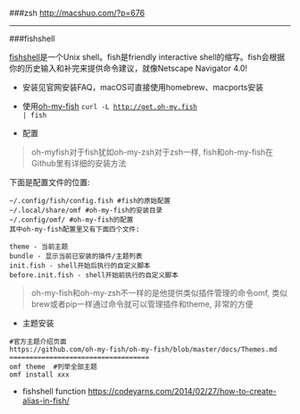 ###zsh
http://macshuo.com/?p=676

<hr>

###fishshell

<a href="https://fishshell.com" target="_blank">fishshell</a>是一个Unix shell。fish是friendly interactive shell的缩写。fish会根据你的历史输入和补完来提供命令建议，就像Netscape Navigator 4.0!

* 安装见官网安装FAQ，macOS可直接使用homebrew、macports安装
 
* 使用<a href="https://github.com/oh-my-fish/oh-my-fish" target="_blank">oh-my-fish</a>
   <code>curl -L http://get.oh-my.fish | fish</code>

* 配置

> oh-myfish对于fish犹如oh-my-zsh对于zsh一样, fish和oh-my-fish在Github里有详细的安装方法

下面是配置文件的位置:
<pre><code>~/.config/fish/config.fish #fish的原始配置
~/.local/share/omf #oh-my-fish的安装目录
~/.config/omf/ #oh-my-fish的配置
其中oh-my-fish配置里又有下面四个文件:

theme - 当前主题
bundle - 显示当前已安装的插件/主题列表
init.fish - shell开始后执行的自定义脚本
before.init.fish - shell开始前执行的自定义脚本
</code></pre>
>oh-my-fish和oh-my-zsh不一样的是他提供类似插件管理的命令omf, 类似brew或者pip一样通过命令就可以管理插件和theme, 非常的方便

* 主题安装
<pre><code>#官方主题介绍页面
https://github.com/oh-my-fish/oh-my-fish/blob/master/docs/Themes.md
===================================
omf theme  #列举全部主题
omf install xxx
</code></pre>

* fishshell function
https://codeyarns.com/2014/02/27/how-to-create-alias-in-fish/
